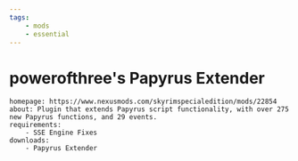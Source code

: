 ```yaml
---
tags:
    - mods
    - essential
---
```


# powerofthree's Papyrus Extender

```project_info
homepage: https://www.nexusmods.com/skyrimspecialedition/mods/22854
about: Plugin that extends Papyrus script functionality, with over 275 new Papyrus functions, and 29 events.
requirements:
    - SSE Engine Fixes
downloads:
    - Papyrus Extender
```
